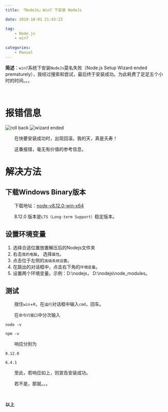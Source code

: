 ```yaml
---
title: 「NodeJs」Win7 下安装 NodeJs

date: 2018-10-01 21:43:23

tag:
    - Node.js
    - win7
    
categories:
    - Manual
---
```


**简述**：`win7`系统下安装`NodeJs`莫名失败（Node.js Setup Wizard ended prematurely），我经过搜索和尝试，最后终于安装成功。为此耗费了足足五个小时的时间。。。

<!-- more -->
<br/>

# 报错信息

![roll back](https://res.cloudinary.com/hexo-pics/image/upload/v1538398125/hexo-2018/10/roll_back.png)
![wizard ended](https://res.cloudinary.com/hexo-pics/image/upload/v1538398125/hexo-2018/10/wizard_ended.png)

　　在快要安装成功时，出现回滚。我的天，真是夭寿！

　　这番报错，毫无有价值的参考信息。
<br/>

# 解决方法
## 下载Windows Binary版本
　　下载地址：[node-v8.12.0-win-x64](https://nodejs.org/dist/v8.12.0/node-v8.12.0-win-x64.zip)

　　8.12.0 版本是`LTS（Long-term Support）`稳定版本。

## 设置环境变量
1. 选择合适位置放置解压后的Nodejs文件夹
2. 右击`我的电脑`， 选择`属性`。
3. 点击位于左侧的`高级系统设置`。
4. 在跳出的对话框中，点击右下角的`环境变量`。
5. 设置两个环境变量。示例：D:\nodejs， D:\nodejs\node_modules。

## 测试
　　按住`win`+`R`，在`运行`对话框中输入`cmd`，回车。

　　在`命令行窗口`中分次输入
```shell
node -v

npm -v
```

　　响应分别为
```
8.12.0

6.4.1
```

　　至此，若响应如上，则宣告安装成功。

　　若不是，那就。。。

<br />



**以上**

